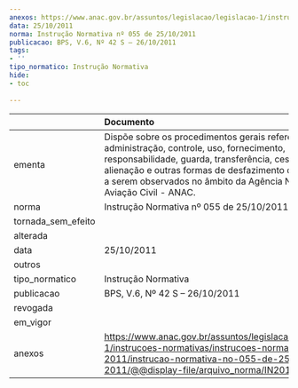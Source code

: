 ```yaml
---
anexos: https://www.anac.gov.br/assuntos/legislacao/legislacao-1/instrucoes-normativas/instrucoes-normativas-2011/instrucao-normativa-no-055-de-25-10-2011/@@display-file/arquivo_norma/IN2011-0055.pdf
data: 25/10/2011
norma: Instrução Normativa nº 055 de 25/10/2011
publicacao: BPS, V.6, Nº 42 S – 26/10/2011
tags:
- ''
tipo_normatico: Instrução Normativa
hide: 
- toc 
 
---
```


|                    | Documento                                                                                                                                                                                                                                                                       |
|:-------------------|:--------------------------------------------------------------------------------------------------------------------------------------------------------------------------------------------------------------------------------------------------------------------------------|
| ementa             | Dispõe sobre os procedimentos gerais referentes à administração, controle, uso, fornecimento, responsabilidade, guarda, transferência, cessão, alienação e outras formas de desfazimento de materiais a serem observados no âmbito da Agência Nacional de Aviação Civil - ANAC. |
| norma              | Instrução Normativa nº 055 de 25/10/2011                                                                                                                                                                                                                                        |
| tornada_sem_efeito |                                                                                                                                                                                                                                                                                 |
| alterada           |                                                                                                                                                                                                                                                                                 |
| data               | 25/10/2011                                                                                                                                                                                                                                                                      |
| outros             |                                                                                                                                                                                                                                                                                 |
| tipo_normatico     | Instrução Normativa                                                                                                                                                                                                                                                             |
| publicacao         | BPS, V.6, Nº 42 S – 26/10/2011                                                                                                                                                                                                                                                  |
| revogada           |                                                                                                                                                                                                                                                                                 |
| em_vigor           |                                                                                                                                                                                                                                                                                 |
| anexos             | https://www.anac.gov.br/assuntos/legislacao/legislacao-1/instrucoes-normativas/instrucoes-normativas-2011/instrucao-normativa-no-055-de-25-10-2011/@@display-file/arquivo_norma/IN2011-0055.pdf                                                                                 |